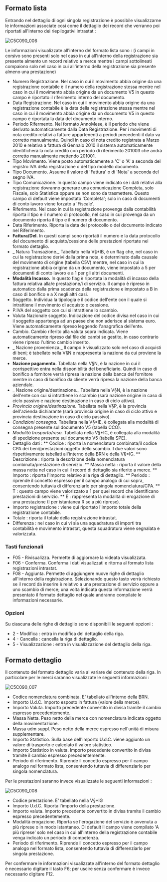 ## Formato lista

Entrando nel dettaglio di ogni singola registrazione è possibile visualizzarne le informazioni associate così come il dettaglio dei record che verranno poi riportati all'interno dei riepilogativi intrastat : 


![C5C090_006](http://localhost:3000/immagini/MBDOC_OGG-P_C5IS01D/C5C090_006.png)

Le informazioni visualizzate all'interno del formato lista sono : 
(i campi in corsivo sono presenti solo nel caso in cui all'interno della registrazione sia presente almento un record relativo a merce mentre i campi sottolineati compaiono solo nel caso in cui all'interno della registrazione sia presente almeno una prestazione)
 * Numero Registrazione. Nel caso in cui il movimento abbia origine da una registrazione contabile è il numero della registrazione stessa mentre nel caso in cui il movimento abbia origine da un documento V5 in questo campo è riportato il riferimento interno del documento.
 * Data Registrazione. Nel caso in cui il movimento abbia origine da una registrazione contabile è la data della registrazione stessa mentre nel caso in cui il movimento abbia origine da un documento V5 in questo campo è riportata la data del documento interno.
 * Periodo Rifermento. Nel formato AnnoMese, è il periodo che viene derivato automaticamente dalla Data Registrazione. Per i movimenti di nota credito relativi a fatture appartenenti a periodi precedenti il dato va corretto manualmente. Quindi in caso di nota credito registrata a Marzo 2010 e relativa a fattura di Gennaio 2010 il sistema automaticamente identificherà la nota credito con periodo di riferimento 201003 che andrà corretto manualmente mettendo 201001.
 * Tipo Movimento. Viene posto automaticamente a 'C' o 'A' a seconda del registro IVA della registrazione o del tipo modello documento.
 * Tipo Documento. Assume il valore di 'Fattura' o di 'Nota' a seconda del segno IVA.
 * Tipo Comunicazione. In questo campo viene indicato se i dati relativi alla registrazione dovranno generare una comunicazione Completa, solo Fiscale, solo Statistica oppure se non sono da trasmettere. Questo campo di default viene impostato 'Completa'; solo in caso di documenti di conto lavoro viene forzato a 'Fiscale'.
 * Riferimento. Nel caso in cui la registrazione provenga dalla contabilità riporta il tipo e il numero di protocollo, nel caso in cui provenga da un documento riporta il tipo e il numero di documento.
 * Data Riferimento. Riporta la data del protocollo o del documento indicato nel Riferimento.
 * __Fattura/Del.__  In questi campi sono riportati il numero e la data protocollo del documento di acquisto/cessione delle prestazioni riportate nel formato dettaglio.
 * _ Natura Transazione._  Tabellato nella V§*IB, è un flag che, nel caso in cui la registrazione derivi dalla prima nota, è determinato dalla causale del movimento di origine (tabella C5V) mentre, nel caso in cui la registrazione abbia origine da un documento, viene impostato a 5 per documenti di conto lavoro e a 1 per gli altri documenti.
 * __Modalità Incasso.__  In questo flag è riportata la modalità di incasso della fattura relativa alla/e prestazione/i di servizio. Il campo è ripreso in automatico dalla prima scadenza della registrazione e impostato a B in caso di bonifico e a X negli altri casi.
 * Soggetto.  Individua la tipologia e il codice dell'ente con il quale si intrattiene il movimento di acquisto o cessione.
 * P.IVA del soggetto con cui si intrattiene lo scambio.
 * Valuta Nazionale soggetto. Indicazione del codice divisa nel caso in cui il soggetto appartenga ad un paese che non aderisce al sistema euro. Viene automaticamente ripreso leggendo l'anagrafica dell'ente.
 * Cambio.  Cambio riferito alla valuta sopra indicata. Viene automaticamente ripreso dal file dei cambi se gestito, in caso contrario viene ripreso l'ultimo cambio inserito.
 * _ Nazione provenienza._  Il campo è visualizzato solo nel caso di acquisti di beni; è tabellato nella V§N e rappresenta la nazione da cui proviene la merce.
 * __Nazione pagamento.__  Tabellata nella V§N, è la nazione in cui il corrispettivo entra nella disponibilità del beneficiario. Quindi in caso di bonifico a fornitore verrà ripresa la nazione della banca del fornitore mentre in caso di bonifico da cliente verrà ripresa la nazione della banca aziendale.
 * _ Nazione origine/destinazione._  Tabellata nella V§N, è la nazione dell'ente con cui si intrattiene lo scambio (sarà nazione origine in caso di ciclo passivo e nazione destinazione in caso di ciclo attivo).
 * _Provincia origine/destinazione._  Tabellata nella V§P, è la provincia dell'azienda dichiarante (sarà provincia origine in caso di ciclo attivo e provincia destinazione in caso di ciclo passivo).
 * _Condizioni consegna._  Tabellata nella V§*IE, è collegata alla modalità di consegna presente sul documento V5 (tabella CCO).
 * _Modalità trasporto/resa._  Tabellata nella V§*IC, è collegata alla modalità di spedizione presente sul documento V5 (tabella SPE).
 * Dettaglio dati : 
 ** Codice :  riporta la nomenclatura combinata/il codice CPA dei beni/prestazioni oggetto dello scambio. I due valori sono rispettivamente tabellati all'interno della BRN e della V§*IG.
 ** Descrizione :  riporta la descrizione della nomenclatura combinata/prestazione di servizio.
 ** Massa netta :  riporta il valore della massa netta nel caso in cui il record di dettaglio sia riferito a merce.
 ** Importo :  riporta l'importo relativo alla riga di dettaglio.
 ** Periodo :   riprende il concetto espresso per il campo analogo di cui sopra, consentendo tuttavia di differenziarlo per singola nomenclatura/CPA.
 ** T :  questo campo viene valorizzato a 1 per quei record che identificano prestazioni di servizio.
 ** E :  rappresenta la modalità di erogazione di una prestazione (I per istantanea R se a più riprese).
 * Importo registrazione :  viene qui riportato l'importo totale della registrazione contabile.
 * Totale :  riporta il totale della registrazione intrastat.
 * Differenza :  nel caso in cui vi sia una squadratura di importi tra contabilità e movimento intrastat, questa squadratura viene segnalata e valorizzata.

### Tasti funzionali

 * F05 - Rivisualizza. Permette di aggiornare la videata visualizzata.
 * F06 - Conferma. Conferma i dati visualizzati e ritorna al formato lista registrazioni intrastat.
 * F08 - Aggiunta. Permette di aggiungere nuove righe di dettaglio all'interno della registrazione. Selezionando questo tasto verrà richiesto se il record da inserire è relativo a una prestazione di servizio oppure a uno scambio di merce; una volta indicata questa informazione verrà presentato il formato dettaglio nel quale andranno compilate le informazioni necessarie.

### Opzioni

Su ciascuna delle righe di dettaglio sono disponibili le seguenti opzioni : 
 * 2 - Modifica :  entra in modifica del dettaglio della riga.
 * 4 - Cancella :  cancella la riga di dettaglio.
 * 5 - Visualizzazione :  entra in visualizzazione del dettaglio della riga.

## Formato dettaglio

Il contenuto del formato dettaglio varia al variare del contenuto della riga. In particolare per le merci saranno visualizzate le seguenti informazioni : 

![C5C090_007](http://localhost:3000/immagini/MBDOC_OGG-P_C5IS01D/C5C090_007.png)
 * Codice nomenclatura combinata. E' tabellato all'interno della BRN.
 * Importo U.d.C. Importo esposto in fattura (valore della merce).
 * Importo Valuta. Importo precedente convertito in divisa tramite il cambio espresso precedentemente.
 * Massa Netta. Peso netto della merce con nomenclatura indicata oggetto della movimentazione.
 * Massa udm suppl. Peso netto della merce espresso nell'unità di misura supplementare.
 * Importo Statistico. Sulla base dell'importo U.d.C. viene aggiunto un valore di trasporto e calcolato il valore statistico.
 * Importo Statistico in valuta. Importo precedente convertito in divisa tramite il cambio espresso precedentemente.
 * Periodo di riferimento. Riprende il concetto espresso per il campo analogo nel formato lista, consentendo tuttavia di differenziarlo per singola nomenclatura.

Per le prestazioni saranno invece visualizzate le seguenti informazioni : 

![C5C090_008](http://localhost:3000/immagini/MBDOC_OGG-P_C5IS01D/C5C090_008.png)
 * Codice prestazione. E' tabellato nella V§*IG
 * Importo U.d.C. Riporta l'importo della prestazione.
 * Importo valuta. Importo precedente convertito in divisa tramite il cambio espresso precedentemente.
 * Modalità erogazione. Riporta se l'erogazione del servizio è avvenuta a più riprese o in modo istantaneo. Di default il campo viene compilato 'A più riprese' solo nel caso in cui all'interno della registrazione contabile venga indicato un periodo di competenza.
 * Periodo di riferimento. Riprende il concetto espresso per il campo analogo nel formato lista, consentendo tuttavia di differenziarlo per singola prestazione.

Per confermare le informazioni visualizzate all'interno del formato dettaglio è necessario digitare il tasto F6; per uscire senza confermare è invece necessario digitare F12.
